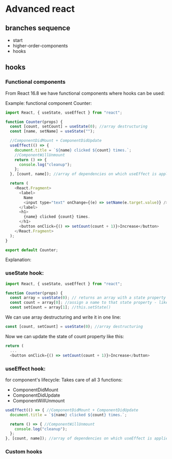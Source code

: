 # Advanced react

## branches sequence

- start
- higher-order-components
- hooks

## hooks


### Functional components

From React 16.8 we have functional components where hooks can be used:

Example: functional component Counter:
```javascript
import React, { useState, useEffect } from "react";

function Counter(props) {
  const [count, setCount] = useState(0); //array destructuring
  const [name, setName] = useState("");

  //ComponentDidMount + ComponentDidUpdate
  useEffect(() => {
    document.title = `${name} clicked ${count} times.`;
    //ComponentWillUnmount
    return () => {
      console.log("cleanup");
    };
  }, [count, name]); //array of dependencies on which useEffect is applied - optional

  return (
    <React.Fragment>
      <label>
        Name
        <input type="text" onChange={(e) => setName(e.target.value)} />
      </label>
      <h1>
        {name} clicked {count} times.
      </h1>
      <button onClick={() => setCount(count + 1)}>Increase</button>
    </React.Fragment>
  );
}

export default Counter;
```

Explanation:

### useState hook:
```javascript
import React, { useState, useEffect } from "react";

function Counter(props) {
  const array = useState(0); // returns an array with a state property and a setState function for that property
  const count = array[0]; //assign a name to that state property - like this.state.count
  const setCount = array[1]; //this.setState()
```

We can use array destructuring and write it in one line:
```javascript
const [count, setCount] = useState(0); //array destructuring
```

Now we can update the state of count property like this:
```javascript
return (
  ...
  <button onClick={() => setCount(count + 1)}>Increase</button>
```

### useEffect hook: 
for component's lifecycle: Takes care of all 3 functions:
- ComponentDidMount
- ComponentDidUpdate
- ComponentWillUnmount

```javascript
useEffect(() => { //ComponentDidMount + ComponentDidUpdate
  document.title = `${name} clicked ${count} times.`;

  return () => { //ComponentWillUnmount
    console.log("cleanup");
  };
}, [count, name]); //array of dependencies on which useEffect is applied - optional
```

### Custom hooks
```javascript

```

```javascript

```

```javascript

```

```javascript

```

```javascript

```